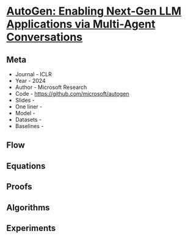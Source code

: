 # [AutoGen: Enabling Next-Gen LLM Applications via Multi-Agent Conversations](https://openreview.net/forum?id=tEAF9LBdgu)

## Meta

* Journal   - ICLR
* Year      - 2024
* Author    - Microsoft Research
* Code      - https://github.com/microsoft/autogen
* Slides    - 
* One liner - 
* Model     - 
* Datasets  - 
* Baselines - 

## Flow

## Equations

## Proofs

## Algorithms

## Experiments
